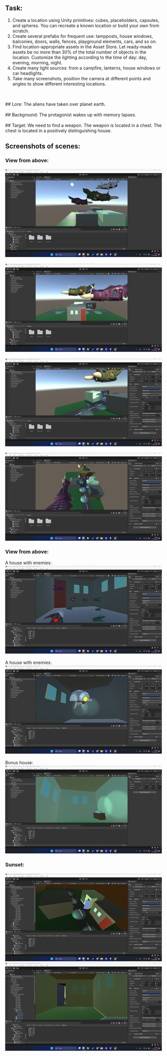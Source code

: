 ## Task:

1. Create a location using Unity primitives: cubes, placeholders, capsules, and spheres. You can recreate a known location or build your own from scratch.
2. Create several prefabs for frequent use: lampposts, house windows, balconies, doors, walls, fences, playground elements, cars, and so on.
3. Find location-appropriate assets in the Asset Store. Let ready-made assets be no more than 30% of the total number of objects in the location. Customize the lighting according to the time of day: day, evening, morning, night.
4. Create many light sources: from a campfire, lanterns, house windows or car headlights.
5. Take many screenshots, position the camera at different points and angles to show different interesting locations.
<br>
<br>
## Lore:
The aliens have taken over planet earth.
<br>
<br>
## Background:
The protagonist wakes up with memory lapses.
<br>
<br>
## Target:
We need to find a weapon. The weapon is located in a chest. The chest is located in a positively distinguishing house.

## Screenshots of scenes:
### View from above:
![1.png](Screenshots%2F1.png)
<br>
<br>
![2.png](Screenshots%2F2.png)
<br>
<br>
![3.png](Screenshots%2F3.png)
<br>
<br>
![4.png](Screenshots%2F4.png)

### View from above:
A house with enemies:
![5.png](Screenshots%2F5.png)
<br>
<br>
A house with enemies:
![6.png](Screenshots%2F6.png)
<br>
<br>
Bonus house:
![7.png](Screenshots%2F7.png)

### Sunset:
![8.png](Screenshots%2F8.png)
![9.png](Screenshots%2F9.png)